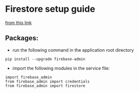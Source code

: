 # Firestore setup guide 
[from this link](https://firebase.google.com/docs/firestore/quickstart#python)

## Packages:

* run the following command in the application root directory
```
pip install --upgrade firebase-admin
```

* import the following modules in the service file:
```
import firebase_admin
from firebase_admin import credentials
from firebase_admin import firestore
```



